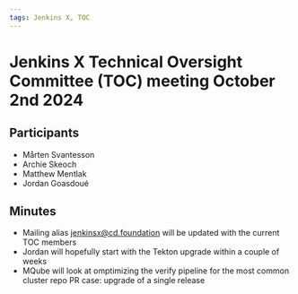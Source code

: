 ```yaml
---
tags: Jenkins X, TOC
---
```

# Jenkins X Technical Oversight Committee (TOC) meeting October 2nd 2024

## Participants

- Mårten Svantesson
- Archie Skeoch
- Matthew Mentlak
- Jordan Goasdoué

## Minutes

- Mailing alias jenkinsx@cd.foundation will be updated with the current TOC members
- Jordan will hopefully start with the Tekton upgrade within a couple of weeks 
- MQube will look at omptimizing the verify pipeline for the most common cluster repo PR case: upgrade of a single 
  release 
